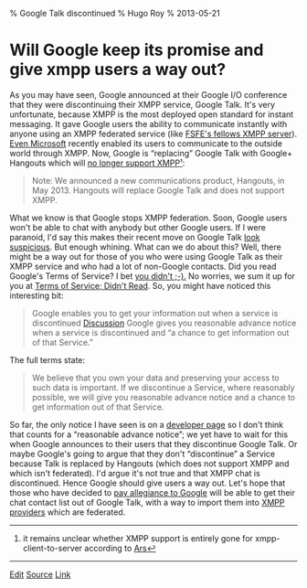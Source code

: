 % Google Talk discontinued
% Hugo Roy
% 2013-05-21

Will Google keep its promise and give xmpp users a way out?
=======================

As you may have seen, Google announced at their Google I/O conference
that they were discontinuing their XMPP service, Google Talk. It's very
unfortunate, because XMPP is the most deployed open standard for instant
messaging. It gave Google users the ability to communicate instantly
with anyone using an XMPP federated service (like [FSFE's fellows XMPP
server](https://wiki.fsfe.org/XMPP)). [Even
Microsoft](http://windowspbx.blogspot.fr/2013/05/hangouts-wont-hangout-with-other.html)
recently enabled its users to communicate to the outside world through
XMPP. Now, Google is “replacing” Google Talk with Google+ Hangouts which
will [no longer support
XMPP](https://developers.google.com/talk/)[¹](#fn-google-talk-discontinued):

> Note: We announced a new communications product, Hangouts, in May
> 2013. Hangouts will replace Google Talk and does not support XMPP.

What we know is that Google stops XMPP federation. Soon, Google users
won't be able to chat with anybody but other Google users. If I were
paranoid, I'd say this makes their recent move on Google Talk [look
suspicious](https://www.fsf.org/blogs/sysadmin/google-backslides-on-federated-instant-messaging-on-purpose).
But enough whining. What can we do about this? Well, there might be a
way out for those of you who were using Google Talk as their XMPP
service and who had a lot of non-Google contacts. Did you read Google's
Terms of Service? I bet [you didn't ;-).](http://tosdr.org/#google) No
worries, we sum it up for you at [Terms of Service; Didn't
Read](http://tosdr.org/#google). So, you might have noticed this
interesting bit:

> Google enables you to get your information out when a service is
> discontinued
> [Discussion](https://groups.google.com/d/topic/tosdr/PD5ZWzgv2RI/discussion)
> Google gives you reasonable advance notice when a service is
> discontinued and “a chance to get information out of that Service.”

The full terms state:

> We believe that you own your data and preserving your access to such
> data is important. If we discontinue a Service, where reasonably
> possible, we will give you reasonable advance notice and a chance to
> get information out of that Service.

So far, the only notice I have seen is on a [developer
page](https://developers.google.com/talk/) so I don't think that counts
for a “reasonable advance notice”; we yet have to wait for this when
Google announces to their users that they discontinue Google Talk. Or
maybe Google's going to argue that they don't “discontinue” a Service
because Talk is replaced by Hangouts (which does not support XMPP and
which isn't federated). I'd argue it's not true and that XMPP chat is
discontinued. Hence Google should give users a way out. Let's hope that
those who have decided to [pay allegiance to
Google](https://www.schneier.com/blog/archives/2012/12/feudal_sec.html)
will be able to get their chat contact list out of Google Talk, with a
way to import them into [XMPP providers](http://xmpp.net) which are
federated.  

* * *

<a id="fn-google-talk-discontinued"> </a>

1.  it remains unclear whether XMPP support is entirely gone for
    xmpp-client-to-server according to
    [Ars](http://arstechnica.com/information-technology/2013/05/hands-on-with-hangouts-googles-new-text-and-video-chat-architecture/)[↩](#ref-xmpp-support)

* * *

[Edit](https://pad.fsfe.org/p/google-talk-discontinued)
[Source](https://github.com/hugoroy/blog/blob/master/google-talk-discontinued-will-google-keep-its-promise-and-give-xmpp-users-a-way-out.md)
[Link](http://blogs.fsfe.org/hugo/?p=545)
